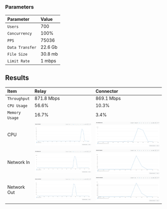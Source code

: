 
### Parameters

| Parameter | Value                |
| :-------- |:------------------------- |
| `Users` | 700 |
| `Concurrency` | 100% |
| `PPS` | 75036 |
| `Data Transfer` | 22.6 Gb |
| `File Size` | 30.8 mb |
| `Limit Rate` | 1 mbps |

## Results


|  Item | Relay            | Connector |
| :------------------------- |:------------------------- |:------------------------- |
| `Throughput` | 871.8 Mbps | 869.1 Mbps |
| `CPU Usage` | 56.6% | 10.3% |
| `Memory Usage` | 16.7% | 3.4% |
| CPU | ![](relay/relay-cpu.png) |  ![](connector/connector-cpu.png) |
| Network In | ![](relay/relay-network-in.png) |  ![](connector/connector-network-in.png) |
| Network Out | ![](relay/relay-network-out.png) |  ![](connector/connector-network-out.png) |